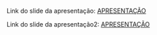 Link do slide da apresentação: 
[APRESENTAÇÃO](https://prezi.com/p/oyfhw__xlufo/projeto-l-l-l-i-k/)

Link do slide da apresentação2: 
[APRESENTAÇÃO](https://www.canva.com/design/DAGXQxeQ2NI/UV1qPkGtuPzZdFCY1lWf-A/edit?utm_content=DAGXQxeQ2NI&utm_campaign=designshare&utm_medium=link2&utm_source=sharebutton)
